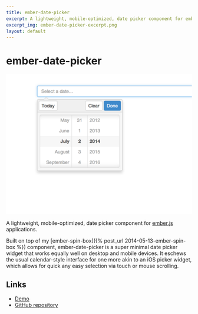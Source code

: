 ```yaml
---
title: ember-date-picker
excerpt: A lightweight, mobile-optimized, date picker component for ember.js applications.
excerpt_img: ember-date-picker-excerpt.png
layout: default
---
```


ember-date-picker
=======

<img src="/img/ember-date-picker-hero.png" class="post-hero-img" />

A lightweight, mobile-optimized, date picker component for [ember.js](http://emberjs.com) applications.

Built on top of my [ember-spin-box]({% post_url 2014-05-13-ember-spin-box %}) component, ember-date-picker is a super minimal date picker widget that works equally well on desktop and mobile devices. It eschews the usual calendar-style interface for one more akin to an iOS picker widget, which allows for quick any easy selection via touch or mouse scrolling. 

Links
-----

 * [Demo](http://billdami.com/ember-date-picker/)
 * [GitHub repository](https://github.com/billdami/ember-date-picker)